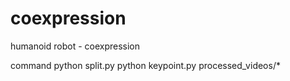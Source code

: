 # coexpression
humanoid robot - coexpression

command
python split.py
python keypoint.py processed_videos/*
